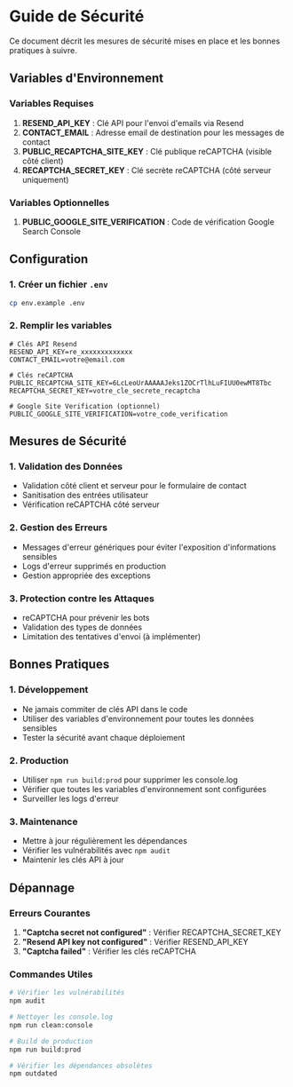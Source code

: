 # Guide de Sécurité

Ce document décrit les mesures de sécurité mises en place et les bonnes pratiques à suivre.

## Variables d'Environnement

### Variables Requises

1. **RESEND_API_KEY** : Clé API pour l'envoi d'emails via Resend
2. **CONTACT_EMAIL** : Adresse email de destination pour les messages de contact
3. **PUBLIC_RECAPTCHA_SITE_KEY** : Clé publique reCAPTCHA (visible côté client)
4. **RECAPTCHA_SECRET_KEY** : Clé secrète reCAPTCHA (côté serveur uniquement)

### Variables Optionnelles

1. **PUBLIC_GOOGLE_SITE_VERIFICATION** : Code de vérification Google Search Console

## Configuration

### 1. Créer un fichier `.env`

```bash
cp env.example .env
```

### 2. Remplir les variables

```env
# Clés API Resend
RESEND_API_KEY=re_xxxxxxxxxxxxx
CONTACT_EMAIL=votre@email.com

# Clés reCAPTCHA
PUBLIC_RECAPTCHA_SITE_KEY=6LcLeoUrAAAAAJeks1ZOCrTlhLuFIUU0ewMT8Tbc
RECAPTCHA_SECRET_KEY=votre_cle_secrete_recaptcha

# Google Site Verification (optionnel)
PUBLIC_GOOGLE_SITE_VERIFICATION=votre_code_verification
```

## Mesures de Sécurité

### 1. Validation des Données

- Validation côté client et serveur pour le formulaire de contact
- Sanitisation des entrées utilisateur
- Vérification reCAPTCHA côté serveur

### 2. Gestion des Erreurs

- Messages d'erreur génériques pour éviter l'exposition d'informations sensibles
- Logs d'erreur supprimés en production
- Gestion appropriée des exceptions

### 3. Protection contre les Attaques

- reCAPTCHA pour prévenir les bots
- Validation des types de données
- Limitation des tentatives d'envoi (à implémenter)

## Bonnes Pratiques

### 1. Développement

- Ne jamais commiter de clés API dans le code
- Utiliser des variables d'environnement pour toutes les données sensibles
- Tester la sécurité avant chaque déploiement

### 2. Production

- Utiliser `npm run build:prod` pour supprimer les console.log
- Vérifier que toutes les variables d'environnement sont configurées
- Surveiller les logs d'erreur

### 3. Maintenance

- Mettre à jour régulièrement les dépendances
- Vérifier les vulnérabilités avec `npm audit`
- Maintenir les clés API à jour

## Dépannage

### Erreurs Courantes

1. **"Captcha secret not configured"** : Vérifier RECAPTCHA_SECRET_KEY
2. **"Resend API key not configured"** : Vérifier RESEND_API_KEY
3. **"Captcha failed"** : Vérifier les clés reCAPTCHA

### Commandes Utiles

```bash
# Vérifier les vulnérabilités
npm audit

# Nettoyer les console.log
npm run clean:console

# Build de production
npm run build:prod

# Vérifier les dépendances obsolètes
npm outdated
``` 